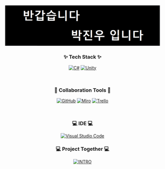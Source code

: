 <!--타이틀 부분-->
<div align="center">

[![C#](/Hello.png)](#)

</div>


<!--내용 부분-->
<h3 align="center">✨ Tech Stack ✨</h3>

<div align="center">

[![C#](https://custom-icon-badges.demolab.com/badge/C%23-%23239120.svg?logo=cshrp&logoColor=white)](#)
[![Unity](https://img.shields.io/badge/Unity-%23000000.svg?logo=unity&logoColor=white)](#)

<br>

</div>


<h3 align="center">🤝 Collaboration Tools 🤝</h3>

<div align="center">

[![GitHub](https://img.shields.io/badge/GitHub-121011.svg?logo=github&logoColor=white)](#)
[![Miro](https://img.shields.io/badge/Miro-050038?logo=miro&logoColor=fff)](#)
[![Trello](https://img.shields.io/badge/Trello-0052CC?logo=trello&logoColor=fff)](#)

<br>

</div>

<h3 align="center">💻 IDE 💻</h3>
<div align="center">

[![Visual Studio Code](https://custom-icon-badges.demolab.com/badge/Visual%20Studio%20Code-0078d7.svg?logo=vsc&logoColor=white)](#)

</div>


<h3 align="center">💻 Project Together 💻</h3>
<div align="center">

[![INTRO](https://img.shields.io/badge/육조%2DIntro-6F6558.svg?style=for-the-badge&logo=&logoColor=)](https://github.com/alsoox/Group6_INTRO)


</div>